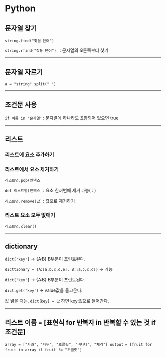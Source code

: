 # Python

## 문자열 찾기
 ` string.find("찾을 단어") `

 `string.rfind("찾을 단어") ` : 문자열의 오른쪽부터 찾기
 
 ---
 
 ## 문자열 자르기
 
`a = "string".split(" ")`

---

## 조건문 사용

`if 이름 in "문자열"` : 문자열에 하나라도 포함되어 있으면 true

---

## 리스트
### 리스트에 요소 추가하기
### 리스트에서 요소 제거하기

`리스트명.pop(인덱스)`

`del 리스트명[인덱스]` : 요소 한꺼번에 제거 가능( : )

`리스트명.remove(값)` : 값으로 제거하기

### 리스트 요소 모두 없애기

`리스트명.clear()`

---

## dictionary

`dict['key']` -> {A:B} B부분이 프린트된다.

`dicttionary = {A:[a,b,c,d,e], B:[a,b,c,d]}` -> 가능

`dict['key']` -> {A:B} B부분이 프린트된다.

`dict.get('key')` -> value값을 들고온다.

값 넣을 때는, `dict[key] = 값` 하면 key:값으로 들어간다.

---

## 리스트 이름 = [표현식 for 반복자 in 반복할 수 있는 것 if 조건문]

`array = ["사과", "자두", "초콜릿", "바나나", "체리"]
output = [fruit for fruit in array if fruit != "초콜릿"]`

